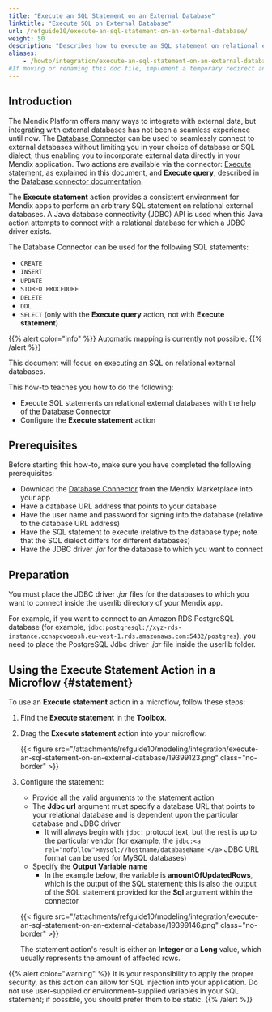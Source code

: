 ```yaml
---
title: "Execute an SQL Statement on an External Database"
linktitle: "Execute SQL on External Database"
url: /refguide10/execute-an-sql-statement-on-an-external-database/
weight: 50
description: "Describes how to execute an SQL statement on relational external databases using Database Connector."
aliases: 
    - /howto/integration/execute-an-sql-statement-on-an-external-database/
#If moving or renaming this doc file, implement a temporary redirect and let the respective team (buildpack) know they should update the URL in the product. See Mapping to Products for more details.
---
```


## Introduction

The Mendix Platform offers many ways to integrate with external data, but integrating with external databases has not been a seamless experience until now. The [Database Connector](/appstore/modules/database-connector/) can be used to seamlessly connect to external databases without limiting you in your choice of database or SQL dialect, thus enabling you to incorporate external data directly in your Mendix application. Two actions are available via the connector: [Execute statement](#statement), as explained in this document, and **Execute query**, described in the [Database connector documentation](/appstore/connectors/database-connector/). 

The **Execute statement** action provides a consistent environment for Mendix apps to perform an arbitrary SQL statement on relational external databases. A Java database connectivity (JDBC) API is used when this Java action attempts to connect with a relational database for which a JDBC driver exists.

The Database Connector can be used for the following SQL statements:

* `CREATE`
* `INSERT`
* `UPDATE`
* `STORED PROCEDURE`
* `DELETE`
* `DDL`
* `SELECT` (only with the **Execute query** action, not with **Execute statement**)

{{% alert color="info" %}}
Automatic mapping is currently not possible.
{{% /alert %}}

This document will focus on executing an SQL on relational external databases.

This how-to teaches you how to do the following:

* Execute SQL statements on relational external databases with the help of the Database Connector
* Configure the **Execute statement** action

## Prerequisites

Before starting this how-to, make sure you have completed the following prerequisites:

* Download the [Database Connector](https://marketplace.mendix.com/link/component/2888) from the Mendix Marketplace into your app
* Have a database URL address that points to your database
* Have the user name and password for signing into the database (relative to the database URL address)
* Have the SQL statement to execute (relative to the database type; note that the SQL dialect differs for different databases)
* Have the JDBC driver *.jar* for the database to which you want to connect

## Preparation

You must place the JDBC driver *.jar* files for the databases to which you want to connect inside the userlib directory of your Mendix app. 

For example, if you want to connect to an Amazon RDS PostgreSQL database (for example, `jdbc:postgresql://xyz-rds-instance.ccnapcvoeosh.eu-west-1.rds.amazonaws.com:5432/postgres`), you need to place the PostgreSQL Jdbc driver *.jar* file inside the userlib folder.

## Using the Execute Statement Action in a Microflow {#statement}

To use an **Execute statement** action in a microflow, follow these steps:

1. Find the **Execute statement** in the **Toolbox**.

2. Drag the **Execute statement** action into your microflow: 

    {{< figure src="/attachments/refguide10/modeling/integration/execute-an-sql-statement-on-an-external-database/19399123.png" class="no-border" >}}

3. Configure the statement:
    * Provide all the valid arguments to the statement action
    * The **Jdbc url** argument must specify a database URL that points to your relational database and is dependent upon the particular database and JDBC driver
        * It will always begin with `jdbc:` protocol text, but the rest is up to the particular vendor (for example, the `jdbc:<a rel="nofollow">mysql://hostname/databaseName'</a>` JDBC URL format can be used for MySQL databases)
    * Specify the **Output Variable name**
        * In the example below, the variable is **amountOfUpdatedRows**, which is the output of the SQL statement; this is also the output of the SQL statement provided for the **Sql** argument within the connector

    {{< figure src="/attachments/refguide10/modeling/integration/execute-an-sql-statement-on-an-external-database/19399146.png" class="no-border" >}}

    The statement action's result is either an **Integer** or a **Long** value, which usually represents the amount of affected rows.

{{% alert color="warning" %}}
It is your responsibility to apply the proper security, as this action can allow for SQL injection into your application. Do not use user-supplied or environment-supplied variables in your SQL statement; if possible, you should prefer them to be static.
{{% /alert %}}
